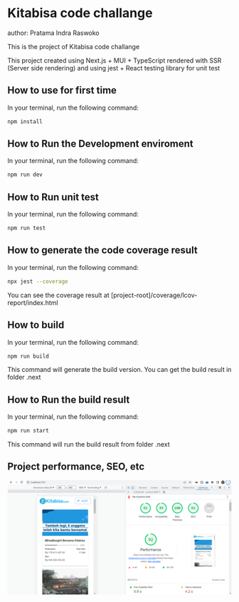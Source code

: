 # Kitabisa code challange
author: Pratama Indra Raswoko

This is the project of Kitabisa code challange

This project created using Next.js + MUI + TypeScript rendered with SSR (Server side rendering) and using jest + React testing library for unit test

## How to use for first time

In your terminal, run the following command:

```bash
npm install
```

## How to Run the Development enviroment

In your terminal, run the following command:

```bash
npm run dev
```

## How to Run unit test

In your terminal, run the following command:

```bash
npm run test
```

## How to generate the code coverage result

In your terminal, run the following command:

```bash
npx jest --coverage
```
You can see the coverage result at [project-root]/coverage/lcov-report/index.html

## How to build

In your terminal, run the following command:

```bash
npm run build
```
This command will generate the build version. You can get the build result in folder .next

## How to Run the build result

In your terminal, run the following command:

```bash
npm run start
```
This command will run the build result from folder .next

## Project performance, SEO, etc

![alt text](https://github.com/pindrar/kitabisa-challenge/blob/main/public/performance.png?raw=true)
